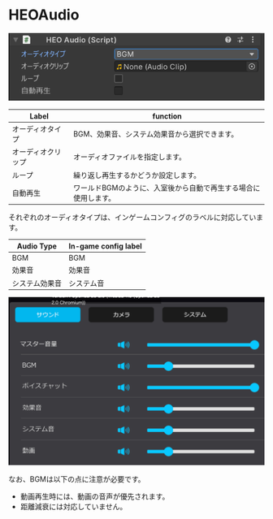 
# HEOAudio
![HEOAudio](img/HEOAudioJP.png)

|  Label |  function  |
| ----   | ---- |
| オーディオタイプ | BGM、効果音、システム効果音から選択できます。 |
| オーディオクリップ | オーディオファイルを指定します。 |
| ループ | 繰り返し再生するかどうか設定します。 |
| 自動再生 | ワールドBGMのように、入室後から自動で再生する場合に使用します。 

それぞれのオーディオタイプは、インゲームコンフィグのラベルに対応しています。

|  Audio Type |  In-game config label  |
| ----   | ---- |
| BGM | BGM |
| 効果音 | 効果音 |
| システム効果音 | システム音 |

![HEOAudio](img/HEOAudioConfigJP.png)

なお、BGMは以下の点に注意が必要です。

- 動画再生時には、動画の音声が優先されます。
- 距離減衰には対応していません。